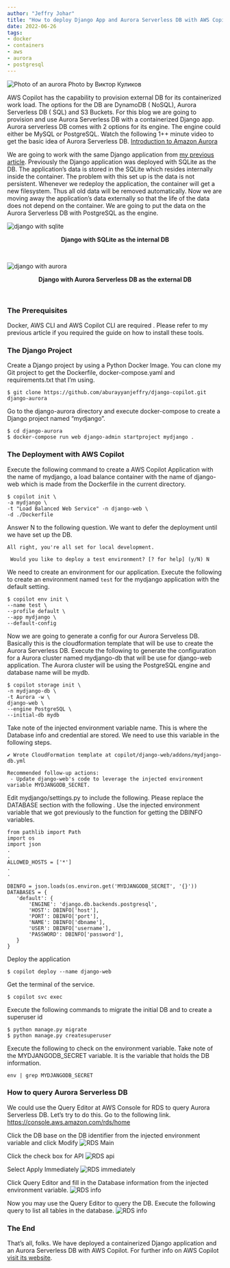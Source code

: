 ```yaml
---
author: "Jeffry Johar"
title: "How to deploy Django App and Aurora Serverless DB with AWS Copilot"
date: 2022-06-26
tags:
- docker
- containers
- aws
- aurora
- postgresql
---
```

![Photo of an aurora](/blog/2022/06/how-to-deploy-django-app-and-aurora-serverless-db-with-aws-copilot/aurora-banner.webp)
Photo by Виктор Куликов

<!-- Photo licensed under Legal Simplicity (public domain) from https://www.pexels.com/photo/white-tent-on-green-grass-field-under-aurora-borealis-during-night-time-8601966/  -->




AWS Copilot has the capability to provision external DB for its containerized work load. The options for the DB are DynamoDB ( NoSQL), Aurora Serverless DB ( SQL) and S3 Buckets. For this blog we are going to provision and use Aurora Serverless DB with a containerized Django app. Aurora serverless DB comes with 2 options for its engine. The engine could either be MySQL or PostgreSQL. 
Watch the following 1++ minute video to get the basic idea of Aurora Serverless DB. [Introduction to Amazon Aurora](https://www.youtube.com/watch?v=FzxqIdIZ9wc)


We are going to work with the same  Django application from [my previous article](https://www.endpointdev.com/blog/2022/06/how-to-deploy-containerized-django-app-with-aws-copilot/).
Previously the Django application was deployed with SQLite as the DB. The application’s data is stored in the SQLite which resides internally inside the container. The problem with this set up is the data is not persistent. Whenever we redeploy the application, the container will get a new filesystem. Thus all old data will be removed automatically. Now we are moving away the application’s data externally so that the life of the data does not depend on the container. We are going to put the data on the Aurora Serverless DB with PostgreSQL as the engine. 

![django with sqlite](/blog/2022/06/how-to-deploy-django-app-and-aurora-serverless-db-with-aws-copilot/django-sqlite.webp)
<p style="text-align: center;"><B>Django with SQLite as the internal DB</B></p>
<br>

![django with aurora](/blog/2022/06/how-to-deploy-django-app-and-aurora-serverless-db-with-aws-copilot/django-aurora.webp)
<p style="text-align: center;"><B>Django with Aurora Serverless DB as the external DB</B></p>
<br>



### The Prerequisites

Docker, AWS CLI and AWS Copilot CLI are required . Please refer to my previous article if you required the guide on how to install these tools.

### The Django Project
Create a Django project by using a Python Docker Image. You can clone my Git project to get the Dockerfile, docker-compose.yaml and requirements.txt that I’m using.

```plain
$ git clone https://github.com/aburayyanjeffry/django-copilot.git django-aurora
```

Go to the django-aurora directory and execute docker-compose to create a Django project named “mydjango”.

```plain
$ cd django-aurora
$ docker-compose run web django-admin startproject mydjango .
```

### The Deployment with AWS Copilot


Execute the following command to create a AWS Copilot Application with the name of mydjango, a load balance container with the name of django-web which is made from  the Dockerfile in the current directory.  

```plain
$ copilot init \
-a mydjango \
-t "Load Balanced Web Service" -n django-web \
-d ./Dockerfile
```

Answer N to the following question. We want to defer the deployment until we have set up the DB. 

```plain
All right, you're all set for local development.

 Would you like to deploy a test environment? [? for help] (y/N) N
```
    
We need to create an environment for our application. Execute the following to create an environment named ```test``` for the mydjango application with the default setting. 

```plain
$ copilot env init \
--name test \
--profile default \
--app mydjango \
--default-config
```

Now we are going to generate a config for our Aurora Serveless DB.  Basically this is the cloudformation template that will be use to create the Aurora Serverless DB. Execute the following to generate the configuration for a Aurora cluster named mydjango-db that will be use for django-web application. The Aurora cluster will be using the PostgreSQL engine and database name will be mydb.

```plain
$ copilot storage init \
-n mydjango-db \
-t Aurora -w \
django-web \
--engine PostgreSQL \
--initial-db mydb
```    

Take note of the injected environment variable name. This is where the Database info and credential are stored. We need to use this variable in the following steps. 

```plain
✔ Wrote CloudFormation template at copilot/django-web/addons/mydjango-db.yml

Recommended follow-up actions:
 - Update django-web's code to leverage the injected environment variable MYDJANGODB_SECRET.
```    

Edit mydjango/settings.py to include the following. Please replace the DATABASE section with the following . Use the injected environment variable  that we got previously to the function for getting the DBINFO variables.  

```plain
from pathlib import Path
import os
import json
.
.
ALLOWED_HOSTS = ['*']
.
.

DBINFO = json.loads(os.environ.get('MYDJANGODB_SECRET', '{}'))
DATABASES = {
   'default': {
       'ENGINE': 'django.db.backends.postgresql',
       'HOST': DBINFO['host'],
       'PORT': DBINFO['port'],
       'NAME': DBINFO['dbname'],
       'USER': DBINFO['username'],
       'PASSWORD': DBINFO['password'],
   }
}
```

Deploy the application

```plain
$ copilot deploy --name django-web
```    

Get the terminal of the service. 

```plain
$ copilot svc exec
```

Execute the following commands to migrate the initial DB and to create a superuser id

```plain
$ python manage.py migrate
$ python manage.py createsuperuser
```

Execute the following to check on the environment variable. Take note of the MYDJANGODB_SECRET variable. It is the variable that holds the DB information. 

```plain
env | grep MYDJANGODB_SECRET
```

### How to query Aurora Serverless DB

We could use the Query Editor at AWS Console for RDS to query Aurora Serverless DB. Let’s try to do this. Go to the following link. 
https://console.aws.amazon.com/rds/home


Click the DB base on the DB identifier from the injected environment variable and click Modify
![RDS Main](/blog/2022/06/how-to-deploy-django-app-and-aurora-serverless-db-with-aws-copilot/rds-02-modify.webp)

Click the check box for API
![RDS api](/blog/2022/06/how-to-deploy-django-app-and-aurora-serverless-db-with-aws-copilot/rds-03-api.webp)

Select Apply Immediately
![RDS immediately](/blog/2022/06/how-to-deploy-django-app-and-aurora-serverless-db-with-aws-copilot/rds-04-immediately.webp)

Click Query Editor and fill in the Database information from the injected environment variable. 
![RDS info](/blog/2022/06/how-to-deploy-django-app-and-aurora-serverless-db-with-aws-copilot/rds-05-dbinfo.webp)

Now you may use the Query Editor to query the DB. Execute the following query to list all tables in the database. 
![RDS info](/blog/2022/06/how-to-deploy-django-app-and-aurora-serverless-db-with-aws-copilot/rds-06-query.webp)


### The End

That’s all, folks. We have deployed a containerized Django application and an Aurora Serverless DB with AWS Copilot. For further info on AWS Copilot [visit its website](https://aws.github.io/copilot-cli/).
